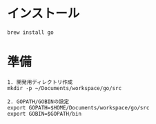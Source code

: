 # インストール
```
brew install go

```

# 準備
```
1. 開発用ディレクトリ作成
mkdir -p ~/Documents/workspace/go/src

2. GOPATH/GOBINの設定
export GOPATH=$HOME/Documents/workspace/go/src
export GOBIN=$GOPATH/bin
```

